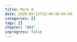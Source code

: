```yaml
---
title: Mark 4
date: 2020-04-12T12:46:16-04:00
categories: []
tags: []
chapter: "004"
inprogress: false
---
```


